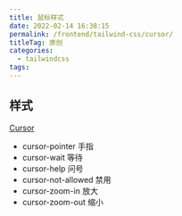```yaml
---
title: 鼠标样式
date: 2022-02-14 16:38:15
permalink: /frontend/tailwind-css/cursor/
titleTag: 原创
categories:
  - tailwindcss
tags:
---
```


## 样式
[Cursor](https://tailwindcss.com/docs/cursor#setting-the-cursor-style)

- cursor-pointer       手指
- cursor-wait          等待
- cursor-help          问号
- cursor-not-allowed   禁用
- cursor-zoom-in       放大
- cursor-zoom-out      缩小